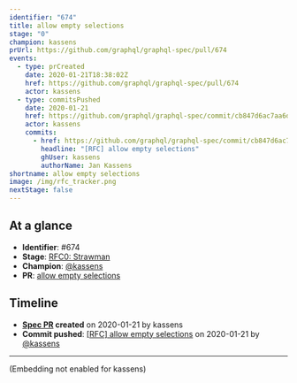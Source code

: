```yaml
---
identifier: "674"
title: allow empty selections
stage: "0"
champion: kassens
prUrl: https://github.com/graphql/graphql-spec/pull/674
events:
  - type: prCreated
    date: 2020-01-21T18:38:02Z
    href: https://github.com/graphql/graphql-spec/pull/674
    actor: kassens
  - type: commitsPushed
    date: 2020-01-21
    href: https://github.com/graphql/graphql-spec/commit/cb847d6ac7aa6ddfd5ed4c5cd2a44ef410f16f51
    actor: kassens
    commits:
      - href: https://github.com/graphql/graphql-spec/commit/cb847d6ac7aa6ddfd5ed4c5cd2a44ef410f16f51
        headline: "[RFC] allow empty selections"
        ghUser: kassens
        authorName: Jan Kassens
shortname: allow empty selections
image: /img/rfc_tracker.png
nextStage: false
---
```


## At a glance

- **Identifier**: #674
- **Stage**: [RFC0: Strawman](https://github.com/graphql/graphql-spec/blob/main/CONTRIBUTING.md#stage-0-strawman)
- **Champion**: [@kassens](https://github.com/kassens)
- **PR**: [allow empty selections](https://github.com/graphql/graphql-spec/pull/674)

<!-- BEGIN_CUSTOM_TEXT -->



<!-- END_CUSTOM_TEXT -->

## Timeline

- **[Spec PR](https://github.com/graphql/graphql-spec/pull/674) created** on 2020-01-21 by kassens
- **Commit pushed**: [&#x5b;RFC&#x5d; allow empty selections](https://github.com/graphql/graphql-spec/commit/cb847d6ac7aa6ddfd5ed4c5cd2a44ef410f16f51) on 2020-01-21 by [@kassens](https://github.com/kassens)

<!-- VERBATIM -->

---

(Embedding not enabled for kassens)
